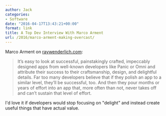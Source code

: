 ```yaml
---
author: Jack
categories:
- Software
date: "2016-04-17T13:43:21+00:00"
format: link
title: A Top Dev Interview With Marco Arment
url: /2016/marco-arment-making-overcast/
---
```


Marco Arment on [raywenderlich.com][1]:

> It’s easy to look at successful, painstakingly crafted, impeccably designed apps from well-known developers like Panic or Omni and attribute their success to their craftsmanship, design, and delightful details. Far too many developers believe that if they polish an app to a similar level, they’ll be successful, too. And then they pour months or years of effort into an app that, more often than not, never takes off and can’t sustain that level of effort.

I'd love it if developers would stop focusing on "delight" and instead create useful things that have actual value.

 [1]: https://www.raywenderlich.com/129219/making-overcast-instapaper-tumblr-top-dev-interview-marco-arment
